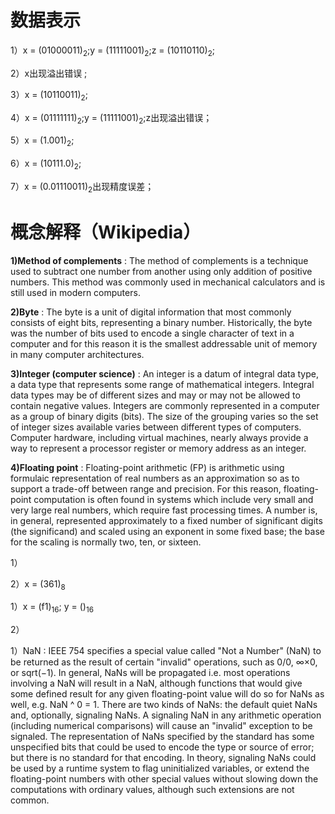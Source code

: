 数据表示
======

1）x = (01000011)<sub>2</sub>;y = (11111001)<sub>2</sub>;z = (10110110)<sub>2</sub>;

2）x出现溢出错误 ;

3）x = (10110011)<sub>2</sub>;

4）x = (01111111)<sub>2</sub>;y = (11111001)<sub>2</sub>;z出现溢出错误；

5）x = (1.001)<sub>2</sub>;

6）x = (10111.0)<sub>2</sub>;

7）x = (0.01110011)<sub>2</sub>出现精度误差；


概念解释（Wikipedia）
======

**1)Method of complements** : The method of complements is a technique used to subtract one number from another using only addition of positive numbers. This method was commonly used in mechanical calculators and is still used in modern computers. 

**2)Byte** : The byte is a unit of digital information that most commonly consists of eight bits, representing a binary number. Historically, the byte was the number of bits used to encode a single character of text in a computer and for this reason it is the smallest addressable unit of memory in many computer architectures. 

**3)Integer (computer science)** : An integer is a datum of integral data type, a data type that represents some range of mathematical integers. Integral data types may be of different sizes and may or may not be allowed to contain negative values. Integers are commonly represented in a computer as a group of binary digits (bits). The size of the grouping varies so the set of integer sizes available varies between different types of computers. Computer hardware, including virtual machines, nearly always provide a way to represent a processor register or memory address as an integer. 

**4)Floating point** : Floating-point arithmetic (FP) is arithmetic using formulaic representation of real numbers as an approximation so as to support a trade-off between range and precision. For this reason, floating-point computation is often found in systems which include very small and very large real numbers, which require fast processing times. A number is, in general, represented approximately to a fixed number of significant digits (the significand) and scaled using an exponent in some fixed base; the base for the scaling is normally two, ten, or sixteen.


1）

2）x = (361)<sub>8</sub>


1）x = (f1)<sub>16</sub>; y = ()<sub>16</sub>

2）


1）NaN : IEEE 754 specifies a special value called "Not a Number" (NaN) to be returned as the result of certain "invalid" operations, such as 0/0, ∞×0, or sqrt(−1). In general, NaNs will be propagated i.e. most operations involving a NaN will result in a NaN, although functions that would give some defined result for any given floating-point value will do so for NaNs as well, e.g. NaN ^ 0 = 1. There are two kinds of NaNs: the default quiet NaNs and, optionally, signaling NaNs. A signaling NaN in any arithmetic operation (including numerical comparisons) will cause an "invalid" exception to be signaled. 
The representation of NaNs specified by the standard has some unspecified bits that could be used to encode the type or source of error; but there is no standard for that encoding. In theory, signaling NaNs could be used by a runtime system to flag uninitialized variables, or extend the floating-point numbers with other special values without slowing down the computations with ordinary values, although such extensions are not common. 